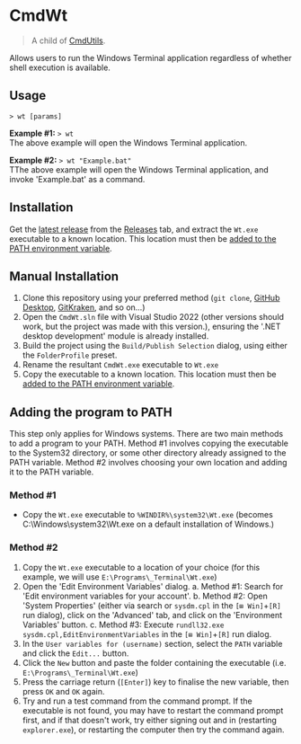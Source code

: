 # CmdWt
> A child of [CmdUtils](../CmdUtils/).

Allows users to run the Windows Terminal application regardless of whether shell execution is available.

## Usage
`> wt [params]`

**Example #1:** `> wt`
<br/>The above example will open the Windows Terminal application.

**Example #2:** `> wt "Example.bat"`
<br/>TThe above example will open the Windows Terminal application, and invoke 'Example.bat' as a command.

## Installation
Get the [latest release](../../../releases/tag/C,dWt/latest) from the [Releases](../../../releases) tab, and extract the `Wt.exe` executable to a known location.
This location must then be [added to the PATH environment variable](adding-the-program-to-path).

## Manual Installation
1. Clone this repository using your preferred method (`git clone`, [GitHub Desktop](https://desktop.github.com/), [GitKraken](https://gitkraken.com/), and so on...)
2. Open the `CmdWt.sln` file with Visual Studio 2022 (other versions should work, but the project was made with this version.), ensuring the '.NET desktop development' module is already installed.
3. Build the project using the `Build/Publish Selection` dialog, using either the `FolderProfile` preset.
4. Rename the resultant `CmdWt.exe` executable to `Wt.exe`
5. Copy the executable to a known location. This location must then be [added to the PATH environment variable](adding-the-program-to-path).

## Adding the program to PATH
This step only applies for Windows systems.
There are two main methods to add a program to your PATH. Method #1 involves copying the executable to the System32 directory, or some other directory already assigned to the PATH variable. Method #2 involves choosing your own location and adding it to the PATH variable.
### Method #1
- Copy the `Wt.exe` executable to `%WINDIR%\system32\Wt.exe` (becomes C:\Windows\system32\Wt.exe on a default installation of Windows.)
### Method #2
1. Copy the `Wt.exe` executable to a location of your choice (for this example, we will use `E:\Programs\_Terminal\Wt.exe`)
2. Open the 'Edit Environment Variables' dialog.
	a. Method #1: Search for 'Edit environment variables for your account'.
	b. Method #2: Open 'System Properties' (either via search or `sysdm.cpl` in the `[⊞ Win]`+`[R]` run dialog), click on the 'Advanced' tab, and click on the 'Environment Variables' button.
	c. Method #3: Execute `rundll32.exe sysdm.cpl,EditEnvironmentVariables` in the `[⊞ Win]`+`[R]` run dialog.
3. In the `User variables for (username)` section, select the `PATH` variable and click the `Edit...` button.
4. Click the `New` button and paste the folder containing the executable (i.e. `E:\Programs\_Terminal\Wt.exe`)
5. Press the carriage return (`[Enter]`) key to finalise the new variable, then press `OK` and `OK` again.
6. Try and run a test command from the command prompt. If the executable is not found, you may have to restart the command prompt first, and if that doesn't work, try either signing out and in (restarting `explorer.exe`), or restarting the computer then try the command again.
